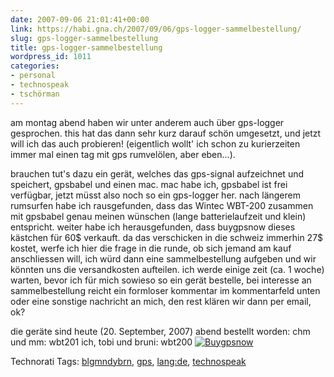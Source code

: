 ```yaml
---
date: 2007-09-06 21:01:41+00:00
link: https://habi.gna.ch/2007/09/06/gps-logger-sammelbestellung/
slug: gps-logger-sammelbestellung
title: gps-logger-sammelbestellung
wordpress_id: 1011
categories:
- personal
- technospeak
- tschörman
---
```


am montag abend haben wir unter anderem auch über gps-logger gesprochen. this hat das dann sehr kurz darauf schön umgesetzt, und jetzt will ich das auch probieren! (eigentlich wollt' ich schon zu kurierzeiten immer mal einen tag mit gps rumvelölen, aber eben...).

brauchen tut's dazu ein gerät, welches das gps-signal aufzeichnet und speichert, gpsbabel und einen mac. mac habe ich, gpsbabel ist frei verfügbar, jetzt müsst also noch so ein gps-logger her.
nach längerem rumsurfen habe ich rausgefunden, dass das Wintec WBT-200 zusammen mit gpsbabel genau meinen wünschen (lange batterielaufzeit und klein) entspricht.
weiter habe ich herausgefunden, dass buygpsnow dieses kästchen für 60$ verkauft. da das verschicken in die schweiz immerhin 27$ kostet, werfe ich hier die frage in die runde, ob sich jemand am kauf anschliessen will, ich würd dann eine sammelbestellung aufgeben und wir könnten uns die versandkosten aufteilen.
ich werde einige zeit (ca. 1 woche) warten, bevor ich für mich sowieso so ein gerät bestelle, bei interesse an sammelbestellung reicht ein formloser kommentar im kommentarfeld unten oder eine sonstige nachricht an mich, den rest klären wir dann per email, ok?

die geräte sind heute (20. September, 2007) abend bestellt worden:
chm und mm: wbt201
ich, tobi und bruni: wbt200
[![Buygpsnow](https://habi.gna.ch/wp-content/uploads/2007/09/buygpsnow-tm.jpg)](https://habi.gna.ch/wp-content/uploads/2007/09/buygpsnow.jpg)



Technorati Tags: [blgmndybrn](http://www.technorati.com/tag/blgmndybrn), [gps](http://www.technorati.com/tag/gps), [lang:de](http://www.technorati.com/tag/lang:de), [technospeak](http://www.technorati.com/tag/technospeak)
